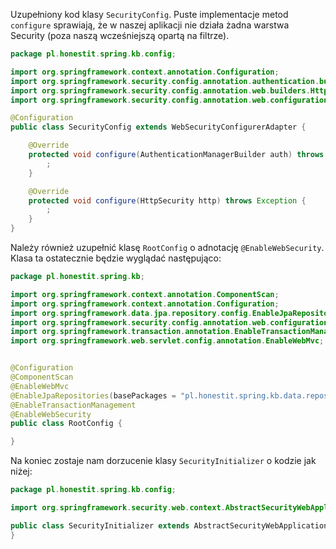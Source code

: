 Uzupełniony kod klasy `SecurityConfig`. Puste implementacje metod `configure` sprawiają, że w naszej aplikacji nie działa żadna warstwa Security (poza naszą wcześniejszą opartą na filtrze).

```java
package pl.honestit.spring.kb.config;

import org.springframework.context.annotation.Configuration;
import org.springframework.security.config.annotation.authentication.builders.AuthenticationManagerBuilder;
import org.springframework.security.config.annotation.web.builders.HttpSecurity;
import org.springframework.security.config.annotation.web.configuration.WebSecurityConfigurerAdapter;

@Configuration
public class SecurityConfig extends WebSecurityConfigurerAdapter {

    @Override
    protected void configure(AuthenticationManagerBuilder auth) throws Exception {
        ;
    }

    @Override
    protected void configure(HttpSecurity http) throws Exception {
        ;
    }
}
```

Należy również uzupełnić klasę `RootConfig` o adnotację `@EnableWebSecurity`. Klasa ta ostatecznie będzie wyglądać następująco:

```java
package pl.honestit.spring.kb;

import org.springframework.context.annotation.ComponentScan;
import org.springframework.context.annotation.Configuration;
import org.springframework.data.jpa.repository.config.EnableJpaRepositories;
import org.springframework.security.config.annotation.web.configuration.EnableWebSecurity;
import org.springframework.transaction.annotation.EnableTransactionManagement;
import org.springframework.web.servlet.config.annotation.EnableWebMvc;


@Configuration
@ComponentScan
@EnableWebMvc
@EnableJpaRepositories(basePackages = "pl.honestit.spring.kb.data.repository")
@EnableTransactionManagement
@EnableWebSecurity
public class RootConfig {

}
```

Na koniec zostaje nam dorzucenie klasy `SecurityInitializer` o kodzie jak niżej:

```java
package pl.honestit.spring.kb.config;

import org.springframework.security.web.context.AbstractSecurityWebApplicationInitializer;

public class SecurityInitializer extends AbstractSecurityWebApplicationInitializer {
}
```